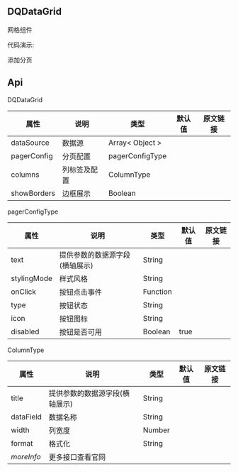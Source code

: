 ## DQDataGrid

网格组件

代码演示:

<code src="./example1/index.tsx"></code>

<code src="./example2/index.tsx"></code>

添加分页

<code src="./example1/index.tsx"></code>

## Api

DQDataGrid

| 属性        | 说明         | 类型            | 默认值 | 原文链接 |
| ----------- | ------------ | --------------- | ------ | -------- |
| dataSource  | 数据源       | Array< Object > |        |          |
| pagerConfig | 分页配置     | pagerConfigType |        |          |
| columns     | 列标签及配置 | ColumnType      |        |          |
| showBorders | 边框展示     | Boolean         |        |          |

pagerConfigType

| 属性        | 说明                           | 类型     | 默认值 | 原文链接 |
| ----------- | ------------------------------ | -------- | ------ | -------- |
| text        | 提供参数的数据源字段(横轴展示) | String   |        |          |
| stylingMode | 样式风格                       | String   |        |          |
| onClick     | 按钮点击事件                   | Function |        |          |
| type        | 按钮状态                       | String   |        |          |
| icon        | 按钮图标                       | String   |        |          |
| disabled    | 按钮是否可用                   | Boolean  | true   |          |

ColumnType

| 属性       | 说明                           | 类型   | 默认值 | 原文链接 |
| ---------- | ------------------------------ | ------ | ------ | -------- |
| title      | 提供参数的数据源字段(横轴展示) | String |        |          |
| dataField  | 数据名称                       | String |        |          |
| width      | 列宽度                         | Number |        |          |
| format     | 格式化                         | String |        |          |
| *moreInfo* | 更多接口查看官网               |        |        |          |

